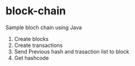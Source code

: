 # block-chain

  Sample bloch chain using Java
  
  1. Create blocks
  2. Create transactions
  3. Send Previous hash and trasaction list to block
  4. Get hashcode
